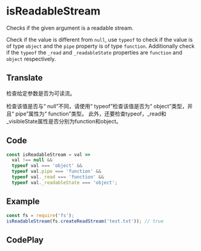 # isReadableStream

Checks if the given argument is a readable stream.

Check if the value is different from `null`, use `typeof` to check if the value is of type `object` and the `pipe` property is of type `function`.
Additionally check if the `typeof` the `_read` and `_readableState` properties are `function` and `object` respectively.

## Translate

检查给定参数是否为可读流。

检查该值是否与“ null”不同，请使用“ typeof”检查该值是否为“ object”类型，并且“ pipe”属性为“ function”类型。
此外，还要检查typeof，_read和_visibleState属性是否分别为function和object。

## Code

```js
const isReadableStream = val =>
  val !== null &&
  typeof val === 'object' &&
  typeof val.pipe === 'function' &&
  typeof val._read === 'function' &&
  typeof val._readableState === 'object';
```

## Example

```js
const fs = require('fs');
isReadableStream(fs.createReadStream('test.txt')); // true
```

## CodePlay

<template>
  <code-play codeplay-id="" />
</template>

